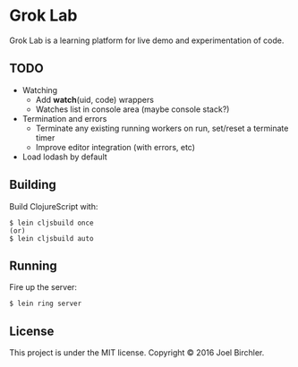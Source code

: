 # Grok Lab

Grok Lab is a learning platform for live demo and experimentation of code.

## TODO

- Watching
  - Add __watch__(uid, code) wrappers
  - Watches list in console area (maybe console stack?)
- Termination and errors
  - Terminate any existing running workers on run, set/reset a terminate timer
  - Improve editor integration (with errors, etc)
- Load lodash by default


## Building

Build ClojureScript with:

    $ lein cljsbuild once
    (or)
    $ lein cljsbuild auto


## Running

Fire up the server:

    $ lein ring server


## License

This project is under the MIT license.
Copyright © 2016 Joel Birchler.
